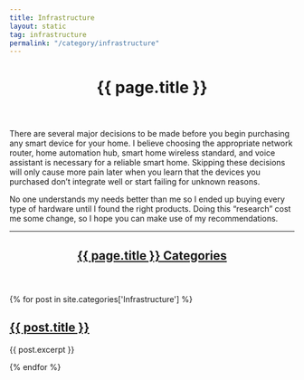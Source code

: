 ```yaml
---
title: Infrastructure
layout: static
tag: infrastructure
permalink: "/category/infrastructure"
---
```

<header class="major">
	   <h1>{{ page.title }}</h1>
</header>

There are several major decisions to be made before you begin purchasing any smart device for your home. I believe choosing the appropriate network router, home automation hub, smart home wireless standard, and voice assistant is necessary for a reliable smart home. Skipping these decisions will only cause more pain later when you learn that the devices you purchased don’t integrate well or start failing for unknown reasons.

No one understands my needs better than me so I ended up buying every type of hardware until I found the right products. Doing this “research” cost me some change, so I hope you can make use of my recommendations. 

<hr class="minor" />

<!-- Home Automation Categories -->

<section>
	<a href="/category/{{ page.title }}">
      <header class="major">
	   <h2>{{ page.title }} Categories</h2>
	  </header>
	</a>
<div class="posts">
{% for post in site.categories['Infrastructure'] %}
	<article>
	  <div class="article-image" style='background-image: url("/assets/images/grid-ws2/{{ post.short_title }}.jpg");'>
			<div class="overlay"><a href="{{ post.url }}">
			  <h2>{{ post.title }}</h2></a>
			</div>
	  </div>
	  <p>{{ post.excerpt }}</p>
	</article>	
{% endfor %}
</div>
</section>